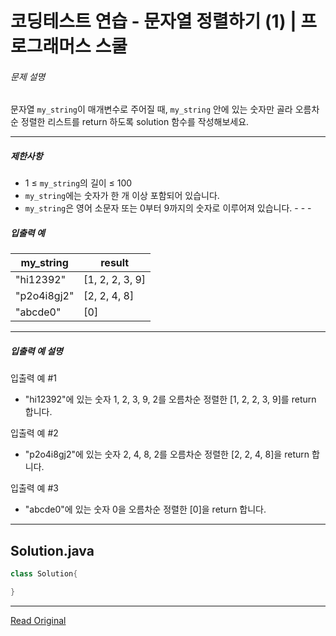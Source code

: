 # 코딩테스트 연습 - 문자열 정렬하기 (1) | 프로그래머스 스쿨

###### 문제 설명

문자열 `my_string`이 매개변수로 주어질 때, `my_string` 안에 있는 숫자만 골라 오름차순 정렬한 리스트를 return 하도록 solution 함수를 작성해보세요.

---

##### 제한사항

* 1 ≤ `my_string`의 길이 ≤ 100
* `my_string`에는 숫자가 한 개 이상 포함되어 있습니다.
* `my_string`은 영어 소문자 또는 0부터 9까지의 숫자로 이루어져 있습니다. - - -

##### 입출력 예

| my\_string  | result            |
| ----------- | ----------------- |
| "hi12392"   | \[1, 2, 2, 3, 9\] |
| "p2o4i8gj2" | \[2, 2, 4, 8\]    |
| "abcde0"    | \[0\]             |

---

##### 입출력 예 설명

입출력 예 #1

* "hi12392"에 있는 숫자 1, 2, 3, 9, 2를 오름차순 정렬한 \[1, 2, 2, 3, 9\]를 return 합니다.

입출력 예 #2

* "p2o4i8gj2"에 있는 숫자 2, 4, 8, 2를 오름차순 정렬한 \[2, 2, 4, 8\]을 return 합니다.

입출력 예 #3

* "abcde0"에 있는 숫자 0을 오름차순 정렬한 \[0\]을 return 합니다.


---
## Solution.java

```java
class Solution{

}
```

---

[Read Original](https://school.programmers.co.kr/learn/courses/30/lessons/120850)

